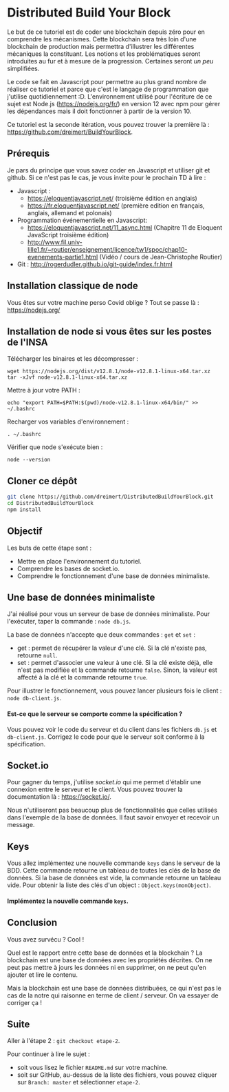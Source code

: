# Distributed Build Your Block

Le but de ce tutoriel est de coder une blockchain depuis zéro pour en comprendre les mécanismes. Cette blockchain sera très loin d'une blockchain de production mais permettra d'illustrer les différentes mécaniques la constituant. Les notions et les problématiques seront introduites au fur et à mesure de la progression. Certaines seront *un peu* simplifiées.

Le code se fait en Javascript pour permettre au plus grand nombre de réaliser ce tutoriel et parce que c'est le langage de programmation que j'utilise quotidiennement :D. L'environnement utilisé pour l'écriture de ce sujet est Node.js (https://nodejs.org/fr/) en version 12 avec npm pour gérer les dépendances mais il doit fonctionner à partir de la version 10.

Ce tutoriel est la seconde itération, vous pouvez trouver la première là : https://github.com/dreimert/BuildYourBlock.

## Prérequis

Je pars du principe que vous savez coder en Javascript et utiliser git et github. Si ce n'est pas le cas, je vous invite pour le prochain TD à lire :

* Javascript :
  * https://eloquentjavascript.net/ (troisième édition en anglais)
  * https://fr.eloquentjavascript.net/ (première edition en français, anglais, allemand et polonais)
* Programmation événementielle en Javascript:
  * https://eloquentjavascript.net/11_async.html (Chapitre 11 de Eloquent JavaScript troisième édition)
  * http://www.fil.univ-lille1.fr/~routier/enseignement/licence/tw1/spoc/chap10-evenements-partie1.html (Vidéo / cours de Jean-Christophe Routier)
* Git : http://rogerdudler.github.io/git-guide/index.fr.html

## Installation classique de node

Vous êtes sur votre machine perso Covid oblige ? Tout se passe là : https://nodejs.org/

## Installation de node si vous êtes sur les postes de l'INSA

Télécharger les binaires et les décompresser :

    wget https://nodejs.org/dist/v12.8.1/node-v12.8.1-linux-x64.tar.xz
    tar -xJvf node-v12.8.1-linux-x64.tar.xz

Mettre à jour votre PATH :

    echo "export PATH=$PATH:$(pwd)/node-v12.8.1-linux-x64/bin/" >> ~/.bashrc

Recharger vos variables d'environnement :

    . ~/.bashrc

Vérifier que node s'exécute bien :

    node --version

## Cloner ce dépôt

```Bash
git clone https://github.com/dreimert/DistributedBuildYourBlock.git
cd DistributedBuildYourBlock
npm install
```

## Objectif

Les buts de cette étape sont :

* Mettre en place l'environnement du tutoriel.
* Comprendre les bases de socket.io.
* Comprendre le fonctionnement d'une base de données minimaliste.

## Une base de données minimaliste

J'ai réalisé pour vous un serveur de base de données minimaliste. Pour l'exécuter, taper la commande : `node db.js`.

La base de données n'accepte que deux commandes : `get` et `set` :

* get : permet de récupérer la valeur d'une clé. Si la clé n'existe pas, retourne `null`.
* set : permet d'associer une valeur à une clé. Si la clé existe déjà, elle n'est pas modifiée et la commande retourne `false`. Sinon, la valeur est affecté à la clé et la commande retourne `true`.

Pour illustrer le fonctionnement, vous pouvez lancer plusieurs fois le client : `node db-client.js`.

#### Est-ce que le serveur se comporte comme la spécification ?

Vous pouvez voir le code du serveur et du client dans les fichiers `db.js` et `db-client.js`. Corrigez le code pour que le serveur soit conforme à la spécification.

## Socket.io

Pour gagner du temps, j'utilise *socket.io* qui me permet d'établir une connexion entre le serveur et le client. Vous pouvez trouver la documentation là : https://socket.io/.

Nous n'utiliseront pas beaucoup plus de fonctionnalités que celles utilisés dans l'exemple de la base de données. Il faut savoir envoyer et recevoir un message.

## Keys

Vous allez implémentez une nouvelle commande `keys` dans le serveur de la BDD. Cette commande retourne un tableau de toutes les clés de la base de données. Si la base de données est vide, la commande retourne un tableau vide. Pour obtenir la liste des clés d'un object : `Object.keys(monObject)`.

#### Implémentez la nouvelle commande `keys`.

## Conclusion

Vous avez survécu ? Cool !

Quel est le rapport entre cette base de données et la blockchain ? La blockchain est une base de données avec les propriétés décrites. On ne peut pas mettre à jours les données ni en supprimer, on ne peut qu'en ajouter et lire le contenu.

Mais la blockchain est une base de données distribuées, ce qui n'est pas le cas de la notre qui raisonne en terme de client / serveur. On va essayer de corriger ça !

## Suite

Aller à l'étape 2 : `git checkout etape-2`.

Pour continuer à lire le sujet :

* soit vous lisez le fichier `README.md` sur votre machine.
* soit sur GitHub, au-dessus de la liste des fichiers, vous pouvez cliquer sur `Branch: master` et sélectionner `etape-2`.
